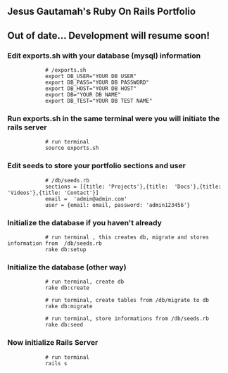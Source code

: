 ## Jesus Gautamah's Ruby On Rails Portfolio
## Out of date... Development will resume soon!

### Edit exports.sh with your database (mysql) information

                # /exports.sh
                export DB_USER="YOUR DB USER"
                export DB_PASS="YOUR DB PASSWORD"
                export DB_HOST="YOUR DB HOST"
                export DB="YOUR DB NAME"
                export DB_TEST="YOUR DB TEST NAME"

### Run exports.sh in the same terminal were you will initiate the rails server

                # run terminal
                source exports.sh

### Edit seeds to store your portfolio sections and user

                # /db/seeds.rb
                sections = [{title: 'Projects'},{title:  'Docs'},{title: 'Videos'},{title: 'Contact'}]
                email =  'admin@admin.com'
                user = {email: email, password: 'admin123456'}

### Initialize the database if you haven't already

                # run terminal , this creates db, migrate and stores information from  /db/seeds.rb
                rake db:setup

### Initialize the database (other way)

                # run terminal, create db
                rake db:create

                # run terminal, create tables from /db/migrate to db
                rake db:migrate

                # run terminal, store informations from /db/seeds.rb
                rake db:seed


### Now initialize Rails Server

                # run terminal
                rails s





 

